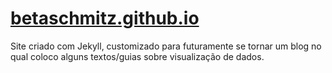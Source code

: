 # [betaschmitz.github.io](https://betaschmitz.github.io/)

Site criado com Jekyll, customizado para futuramente se tornar um blog no qual coloco alguns textos/guias sobre visualização de dados.
